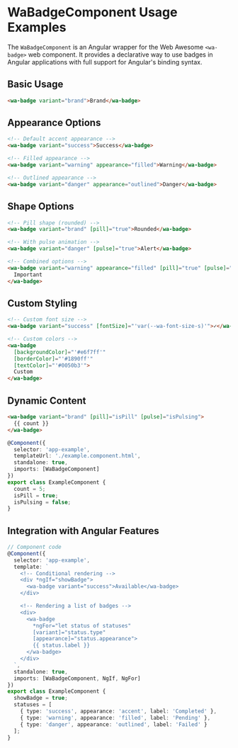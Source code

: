 # WaBadgeComponent Usage Examples

The `WaBadgeComponent` is an Angular wrapper for the Web Awesome `<wa-badge>` web component. It provides a declarative way to use badges in Angular applications with full support for Angular's binding syntax.

## Basic Usage

```html
<wa-badge variant="brand">Brand</wa-badge>
```

## Appearance Options

```html
<!-- Default accent appearance -->
<wa-badge variant="success">Success</wa-badge>

<!-- Filled appearance -->
<wa-badge variant="warning" appearance="filled">Warning</wa-badge>

<!-- Outlined appearance -->
<wa-badge variant="danger" appearance="outlined">Danger</wa-badge>
```

## Shape Options

```html
<!-- Pill shape (rounded) -->
<wa-badge variant="brand" [pill]="true">Rounded</wa-badge>

<!-- With pulse animation -->
<wa-badge variant="danger" [pulse]="true">Alert</wa-badge>

<!-- Combined options -->
<wa-badge variant="warning" appearance="filled" [pill]="true" [pulse]="true">
  Important
</wa-badge>
```

## Custom Styling

```html
<!-- Custom font size -->
<wa-badge variant="success" [fontSize]="'var(--wa-font-size-s)'">✓</wa-badge>

<!-- Custom colors -->
<wa-badge 
  [backgroundColor]="'#e6f7ff'" 
  [borderColor]="'#1890ff'" 
  [textColor]="'#0050b3'">
  Custom
</wa-badge>
```

## Dynamic Content

```html
<wa-badge variant="brand" [pill]="isPill" [pulse]="isPulsing">
  {{ count }}
</wa-badge>
```

```typescript
@Component({
  selector: 'app-example',
  templateUrl: './example.component.html',
  standalone: true,
  imports: [WaBadgeComponent]
})
export class ExampleComponent {
  count = 5;
  isPill = true;
  isPulsing = false;
}
```

## Integration with Angular Features

```typescript
// Component code
@Component({
  selector: 'app-example',
  template: `
    <!-- Conditional rendering -->
    <div *ngIf="showBadge">
      <wa-badge variant="success">Available</wa-badge>
    </div>

    <!-- Rendering a list of badges -->
    <div>
      <wa-badge 
        *ngFor="let status of statuses"
        [variant]="status.type"
        [appearance]="status.appearance">
        {{ status.label }}
      </wa-badge>
    </div>
  `,
  standalone: true,
  imports: [WaBadgeComponent, NgIf, NgFor]
})
export class ExampleComponent {
  showBadge = true;
  statuses = [
    { type: 'success', appearance: 'accent', label: 'Completed' },
    { type: 'warning', appearance: 'filled', label: 'Pending' },
    { type: 'danger', appearance: 'outlined', label: 'Failed' }
  ];
}
```
